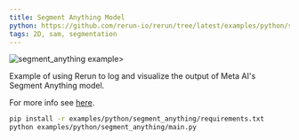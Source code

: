 ```yaml
---
title: Segment Anything Model
python: https://github.com/rerun-io/rerun/tree/latest/examples/python/segment_anything/main.py
tags: 2D, sam, segmentation
---
```


![segment_anything example>](https://static.rerun.io/d9c302c9a053940e3b485dc3efb2ae8130561099_segment_anything1.png)

Example of using Rerun to log and visualize the output of Meta AI's Segment Anything model.

For more info see [here](https://segment-anything.com/).

```bash
pip install -r examples/python/segment_anything/requirements.txt
python examples/python/segment_anything/main.py
```
